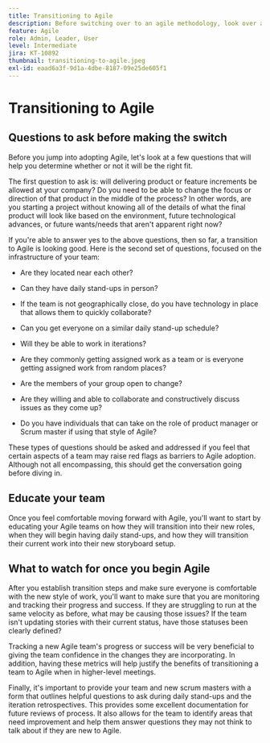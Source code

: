 ```yaml
---
title: Transitioning to Agile
description: Before switching over to an agile methodology, look over a few pieces of advice and questions to ask.
feature: Agile
role: Admin, Leader, User
level: Intermediate
jira: KT-10892
thumbnail: transitioning-to-agile.jpeg
exl-id: eaad6a3f-9d1a-4dbe-8187-09e25de605f1
---
```

# Transitioning to Agile

## Questions to ask before making the switch 

Before you jump into adopting Agile, let's look at a few questions that will help you determine whether or not it will be the right fit. 

The first question to ask is: will delivering product or feature increments be allowed at your company? Do you need to be able to change the focus or direction of that product in the middle of the process? In other words, are you starting a project without knowing all of the details of what the final product will look like based on the environment, future technological advances, or future wants/needs that aren't apparent right now? 

If you're able to answer yes to the above questions, then so far, a transition to Agile is looking good. Here is the second set of questions, focused on the infrastructure of your team:  

* Are they located near each other? 

* Can they have daily stand-ups in person? 

* If the team is not geographically close, do you have technology in place that allows them to quickly collaborate? 

* Can you get everyone on a similar daily stand-up schedule? 

* Will they be able to work in iterations? 

* Are they commonly getting assigned work as a team or is everyone getting assigned work from random places? 

* Are the members of your group open to change? 

* Are they willing and able to collaborate and constructively discuss issues as they come up? 

* Do you have individuals that can take on the role of product manager or Scrum master if using that style of Agile?  
 

These types of questions should be asked and addressed if you feel that certain aspects of a team may raise red flags as barriers to Agile adoption. Although not all encompassing, this should get the conversation going before diving in. 

 
## Educate your team 

Once you feel comfortable moving forward with Agile, you'll want to start by educating your Agile teams on how they will transition into their new roles, when they will begin having daily stand-ups, and how they will transition their current work into their new storyboard setup.  


## What to watch for once you begin Agile  

After you establish transition steps and make sure everyone is comfortable with the new style of work, you'll want to make sure that you are monitoring and tracking their progress and success. If they are struggling to run at the same velocity as before, what may be causing those issues? If the team isn't updating stories with their current status, have those statuses been clearly defined? 

Tracking a new Agile team's progress or success will be very beneficial to giving the team confidence in the changes they are incorporating. In addition, having these metrics will help justify the benefits of transitioning a team to Agile when in higher-level meetings. 

Finally, it's important to provide your team and new scrum masters with a form that outlines helpful questions to ask during daily stand-ups and the iteration retrospectives. This provides some excellent documentation for future reviews of process. It also allows for the team to identify areas that need improvement and help them answer questions they may not think to talk about if they are new to Agile.

